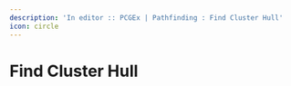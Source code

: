 ```yaml
---
description: 'In editor :: PCGEx | Pathfinding : Find Cluster Hull'
icon: circle
---
```


# Find Cluster Hull

